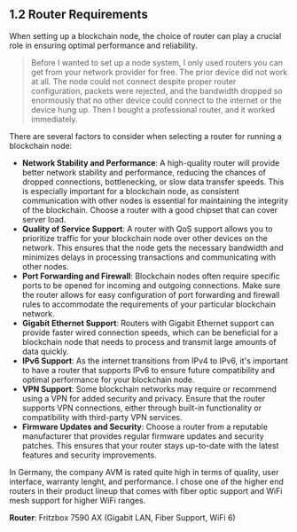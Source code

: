 ## 1.2 Router Requirements

When setting up a blockchain node, the choice of router can play a crucial role in ensuring optimal performance and reliability.

> Before I wanted to set up a node system, I only used routers you can get from your network provider for free. The prior device did not work at all. The node could not connect despite proper router configuration, packets were rejected, and the bandwidth dropped so enormously that no other device could connect to the internet or the device hung up. Then I bought a professional router, and it worked immediately.

There are several factors to consider when selecting a router for running a blockchain node:

- **Network Stability and Performance**: A high-quality router will provide better network stability and performance, reducing the chances of dropped connections, bottlenecking, or slow data transfer speeds. This is especially important for a blockchain node, as consistent communication with other nodes is essential for maintaining the integrity of the blockchain. Choose a router with a good chipset that can cover server load.
- **Quality of Service Support**: A router with QoS support allows you to prioritize traffic for your blockchain node over other devices on the network. This ensures that the node gets the necessary bandwidth and minimizes delays in processing transactions and communicating with other nodes.
- **Port Forwarding and Firewall**: Blockchain nodes often require specific ports to be opened for incoming and outgoing connections. Make sure the router allows for easy configuration of port forwarding and firewall rules to accommodate the requirements of your particular blockchain network.
- **Gigabit Ethernet Support**: Routers with Gigabit Ethernet support can provide faster wired connection speeds, which can be beneficial for a blockchain node that needs to process and transmit large amounts of data quickly.
- **IPv6 Support**: As the internet transitions from IPv4 to IPv6, it's important to have a router that supports IPv6 to ensure future compatibility and optimal performance for your blockchain node.
- **VPN Support**: Some blockchain networks may require or recommend using a VPN for added security and privacy. Ensure that the router supports VPN connections, either through built-in functionality or compatibility with third-party VPN services.
- **Firmware Updates and Security**: Choose a router from a reputable manufacturer that provides regular firmware updates and security patches. This ensures that your router stays up-to-date with the latest features and security improvements.

In Germany, the company AVM is rated quite high in terms of quality, user interface, warranty lenght, and performance. I chose one of the higher end routers in their product lineup that comes with fiber optic support and WiFi mesh support for higher WiFi ranges.

**Router**: Fritzbox 7590 AX (Gigabit LAN, Fiber Support, WiFi 6)
